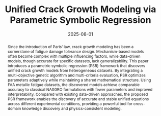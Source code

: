 ---
title: Unified Crack Growth Modeling via Parametric Symbolic Regression
publication_types:
  - "2"
authors:
  - Chaoyang Wang
  - Xuan Zhou
  - Ruizhe Liu
  - Leiting Dong

author_notes:
  - Beihang University
  - Beihang University, Corresponding Author
  - Beihang University
  - Beihang University, Corresponding Author

doi: 10.2514/1.J065701
publication: AIAA Journal
publication_short: AIAA J
abstract: Since the introduction of Paris’ law, crack growth modeling has been a cornerstone of fatigue damage tolerance design. Mechanism-based models often become complex with multiple influencing factors, while data-driven models, though accurate for specific datasets, lack generalizability. This paper introduces a parametric symbolic regression (PSR) framework that discovers unified crack growth models from heterogeneous datasets. By integrating a multi-objective genetic algorithm and multi-criteria evaluation, PSR optimizes parameters adaptively while maintaining a shared mathematical structure. Using FAA metallic fatigue datasets, the discovered models achieve comparable accuracy to classical NASGRO formulations with fewer parameters and improved interpretability. Compared with existing data-driven approaches, the proposed PSR framework enables the discovery of accurate and stable unified equations across different experimental conditions, providing a powerful tool for cross-domain knowledge discovery and physics-consistent modeling.
draft: false
featured: false
tags:
  - Crack Growth
  - Symbolic Regression
  - Unified Model
  - Data-Driven Modeling
  - Multi-Objective Optimization
categories:
  - Structural Integrity
  - Digital Twin
image:
  filename: featured.png
  focal_point: Smart
  preview_only: false
  caption: Parametric symbolic regression framework for discovering unified crack growth models.
summary: "A parametric symbolic regression framework is proposed to discover unified crack growth models from multi-source experimental data."
date: 2025-08-01
---